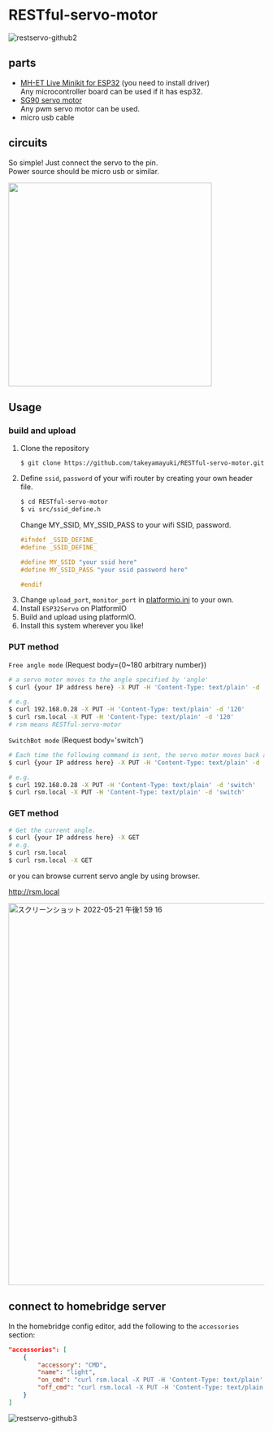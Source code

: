 # RESTful-servo-motor

![restservo-github2](https://user-images.githubusercontent.com/22733958/173193200-6f574ce6-5f60-4b13-a983-5ebaf3758002.gif)

## parts
- [MH-ET Live Minikit for ESP32](https://ja.aliexpress.com/item/32815530502.html?spm=a2g0o.order_list.0.0.1b65585aAj7Hnv&gatewayAdapt=glo2jpn) (you need to install driver)  
    Any microcontroller board can be used if it has esp32.
- [SG90 servo motor](https://akizukidenshi.com/catalog/g/gM-08761/)  
    Any pwm servo motor can be used.
- micro usb cable

## circuits
So simple! Just connect the servo to the pin.  
Power source should be micro usb or similar.  

<img src="https://user-images.githubusercontent.com/22733958/168075794-8cf3f79c-53e5-4f6f-a2a7-b740d3d8c2b2.png" width="400">


## Usage

### build and upload
1. Clone the repository
    ```
    $ git clone https://github.com/takeyamayuki/RESTful-servo-motor.git
    ```
2. Define `ssid`, `password` of your wifi router by creating your own header file.
    ```sh
    $ cd RESTful-servo-motor
    $ vi src/ssid_define.h
    ``` 
    Change MY_SSID, MY_SSID_PASS to your wifi SSID, password.
    ```cpp
    #ifndef _SSID_DEFINE_
    #define _SSID_DEFINE_

    #define MY_SSID "your ssid here"
    #define MY_SSID_PASS "your ssid password here"

    #endif
    ```
3. Change `upload_port`, `monitor_port` in [platformio.ini](platformio.ini) to your own.
4. Install `ESP32Servo` on PlatformIO
4. Build and upload using platformIO.
5. Install this system wherever you like!  


### PUT method

`Free angle mode` (Request body={0~180 arbitrary number})

```sh
# a servo motor moves to the angle specified by 'angle'
$ curl {your IP address here} -X PUT -H 'Content-Type: text/plain' -d 'angle'

# e.g.
$ curl 192.168.0.28 -X PUT -H 'Content-Type: text/plain' -d '120'
$ curl rsm.local -X PUT -H 'Content-Type: text/plain' -d '120'
# rsm means RESTful-servo-motor
```

`SwitchBot mode` (Request body='switch')  

```sh
# Each time the following command is sent, the servo motor moves back and forth between angle and angle0
$ curl {your IP address here} -X PUT -H 'Content-Type: text/plain' -d 'switch'

# e.g.
$ curl 192.168.0.28 -X PUT -H 'Content-Type: text/plain' -d 'switch'
$ curl rsm.local -X PUT -H 'Content-Type: text/plain' -d 'switch'
```

### GET method

```sh
# Get the current angle.
$ curl {your IP address here} -X GET
# e.g.
$ curl rsm.local
$ curl rsm.local -X GET
```
or you can browse current servo angle by using browser.

http://rsm.local

<img width="751" alt="スクリーンショット 2022-05-21 午後1 59 16" src="https://user-images.githubusercontent.com/22733958/169636157-6faa444a-d949-414c-90da-792bb149acd0.png">


## connect to homebridge server
In the homebridge config editor, add the following to the `accessories` section:
```json
"accessories": [
    {
        "accessory": "CMD",
        "name": "light",
        "on_cmd": "curl rsm.local -X PUT -H 'Content-Type: text/plain' -d 'switch'",
        "off_cmd": "curl rsm.local -X PUT -H 'Content-Type: text/plain' -d 'switch'"
    }
]
```
![restservo-github3](https://user-images.githubusercontent.com/22733958/173193531-89778f00-82e1-46e1-8544-b0c455d07dfb.gif)


